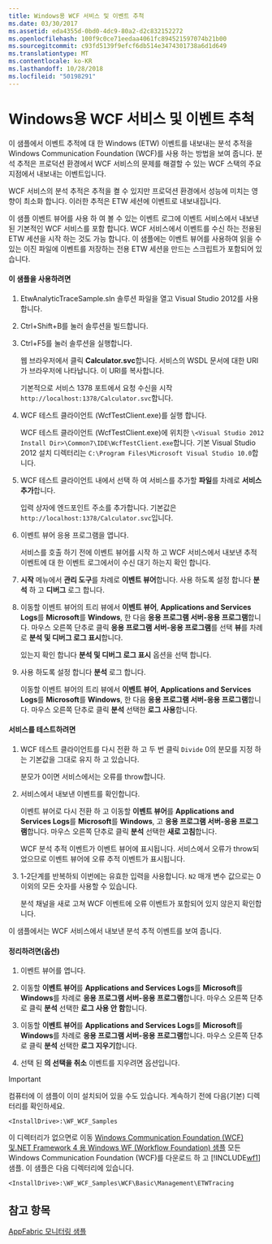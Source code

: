 ```yaml
---
title: Windows용 WCF 서비스 및 이벤트 추척
ms.date: 03/30/2017
ms.assetid: eda4355d-0bd0-4dc9-80a2-d2c832152272
ms.openlocfilehash: 100f9c0ce71eedaa4061fc894521597074b21b00
ms.sourcegitcommit: c93fd5139f9efcf6db514e3474301738a6d1d649
ms.translationtype: MT
ms.contentlocale: ko-KR
ms.lasthandoff: 10/28/2018
ms.locfileid: "50198291"
---
```

# <a name="wcf-services-and-event-tracing-for-windows"></a>Windows용 WCF 서비스 및 이벤트 추척
이 샘플에서 이벤트 추적에 대 한 Windows (ETW) 이벤트를 내보내는 분석 추적을 Windows Communication Foundation (WCF)를 사용 하는 방법을 보여 줍니다. 분석 추적은 프로덕션 환경에서 WCF 서비스의 문제를 해결할 수 있는 WCF 스택의 주요 지점에서 내보내는 이벤트입니다.

 WCF 서비스의 분석 추적은 추적을 켤 수 있지만 프로덕션 환경에서 성능에 미치는 영향이 최소화 합니다. 이러한 추적은 ETW 세션에 이벤트로 내보내집니다.

 이 샘플 이벤트 뷰어를 사용 하 여 볼 수 있는 이벤트 로그에 이벤트 서비스에서 내보낸 된 기본적인 WCF 서비스를 포함 합니다. WCF 서비스에서 이벤트를 수신 하는 전용된 ETW 세션을 시작 하는 것도 가능 합니다. 이 샘플에는 이벤트 뷰어를 사용하여 읽을 수 있는 이진 파일에 이벤트를 저장하는 전용 ETW 세션을 만드는 스크립트가 포함되어 있습니다.

#### <a name="to-use-this-sample"></a>이 샘플을 사용하려면

1.  EtwAnalyticTraceSample.sln 솔루션 파일을 열고 Visual Studio 2012를 사용 합니다.

2.  Ctrl+Shift+B를 눌러 솔루션을 빌드합니다.

3.  Ctrl+F5를 눌러 솔루션을 실행합니다.

     웹 브라우저에서 클릭 **Calculator.svc**합니다. 서비스의 WSDL 문서에 대한 URI가 브라우저에 나타납니다. 이 URI를 복사합니다.

     기본적으로 서비스 1378 포트에서 요청 수신을 시작 `http://localhost:1378/Calculator.svc`합니다.

4.  WCF 테스트 클라이언트 (WcfTestClient.exe)를 실행 합니다.

     WCF 테스트 클라이언트 (WcfTestClient.exe)에 위치한 `\<Visual Studio 2012 Install Dir>\Common7\IDE\WcfTestClient.exe`합니다.  기본 Visual Studio 2012 설치 디렉터리는 `C:\Program Files\Microsoft Visual Studio 10.0`합니다.

5.  WCF 테스트 클라이언트 내에서 선택 하 여 서비스를 추가할 **파일**를 차례로 **서비스 추가**합니다.

     입력 상자에 엔드포인트 주소를 추가합니다. 기본값은 `http://localhost:1378/Calculator.svc`입니다.

6.  이벤트 뷰어 응용 프로그램을 엽니다.

     서비스를 호출 하기 전에 이벤트 뷰어를 시작 하 고 WCF 서비스에서 내보낸 추적 이벤트에 대 한 이벤트 로그에서이 수신 대기 하는지 확인 합니다.

7.  **시작** 메뉴에서 **관리 도구**를 차례로 **이벤트 뷰어**합니다.  사용 하도록 설정 합니다 **분석** 하 고 **디버그** 로그 합니다.

8.  이동할 이벤트 뷰어의 트리 뷰에서 **이벤트 뷰어**, **Applications and Services Logs**를 **Microsoft**를 **Windows**, 한 다음 **응용 프로그램 서버-응용 프로그램**합니다. 마우스 오른쪽 단추로 클릭 **응용 프로그램 서버-응용 프로그램**를 선택 **뷰**를 차례로 **분석 및 디버그 로그 표시**합니다.

     있는지 확인 합니다 **분석 및 디버그 로그 표시** 옵션을 선택 합니다.

9. 사용 하도록 설정 합니다 **분석** 로그 합니다.

     이동할 이벤트 뷰어의 트리 뷰에서 **이벤트 뷰어**, **Applications and Services Logs**를 **Microsoft**를 **Windows**, 한 다음 **응용 프로그램 서버-응용 프로그램**합니다. 마우스 오른쪽 단추로 클릭 **분석** 선택한 **로그 사용**합니다.

#### <a name="to-test-the-service"></a>서비스를 테스트하려면

1.  WCF 테스트 클라이언트를 다시 전환 하 고 두 번 클릭 `Divide` 0의 분모를 지정 하는 기본값을 그대로 유지 하 고 있습니다.

     분모가 0이면 서비스에서는 오류를 throw합니다.

2.  서비스에서 내보낸 이벤트를 확인합니다.

     이벤트 뷰어로 다시 전환 하 고 이동할 **이벤트 뷰어**를 **Applications and Services Logs**를 **Microsoft**를 **Windows**, 고 **응용 프로그램 서버-응용 프로그램**합니다. 마우스 오른쪽 단추로 클릭 **분석** 선택한 **새로 고침**합니다.

     WCF 분석 추적 이벤트가 이벤트 뷰어에 표시됩니다. 서비스에서 오류가 throw되었으므로 이벤트 뷰어에 오류 추적 이벤트가 표시됩니다.

3.  1-2단계를 반복하되 이번에는 유효한 입력을 사용합니다. `N2` 매개 변수 값으로는 0 이외의 모든 숫자를 사용할 수 있습니다.

     분석 채널을 새로 고쳐 WCF 이벤트에 오류 이벤트가 포함되어 있지 않은지 확인합니다.

 이 샘플에서는 WCF 서비스에서 내보낸 분석 추적 이벤트를 보여 줍니다.

#### <a name="to-cleanup-optional"></a>정리하려면(옵션)

1.  이벤트 뷰어를 엽니다.

2.  이동할 **이벤트 뷰어**를 **Applications and Services Logs**를 **Microsoft**를 **Windows**를 차례로  **응용 프로그램 서버-응용 프로그램**합니다. 마우스 오른쪽 단추로 클릭 **분석** 선택한 **로그 사용 안 함**합니다.

3.  이동할 **이벤트 뷰어**를 **Applications and Services Logs**를 **Microsoft**를 **Windows**를 차례로  **응용 프로그램 서버-응용 프로그램**합니다. 마우스 오른쪽 단추로 클릭 **분석** 선택한 **로그 지우기**합니다.

4.  선택 된 **의 선택을 취소** 이벤트를 지우려면 옵션입니다.

> [!IMPORTANT]
>  컴퓨터에 이 샘플이 이미 설치되어 있을 수도 있습니다. 계속하기 전에 다음(기본) 디렉터리를 확인하세요.  
>   
>  `<InstallDrive>:\WF_WCF_Samples`  
>   
>  이 디렉터리가 없으면로 이동 [Windows Communication Foundation (WCF) 및.NET Framework 4 용 Windows WF (Workflow Foundation) 샘플](https://go.microsoft.com/fwlink/?LinkId=150780) 모든 Windows Communication Foundation (WCF)를 다운로드 하 고 [!INCLUDE[wf1](../../../../includes/wf1-md.md)] 샘플. 이 샘플은 다음 디렉터리에 있습니다.  
>   
>  `<InstallDrive>:\WF_WCF_Samples\WCF\Basic\Management\ETWTracing`  
  
## <a name="see-also"></a>참고 항목  
 [AppFabric 모니터링 샘플](https://go.microsoft.com/fwlink/?LinkId=193959)

